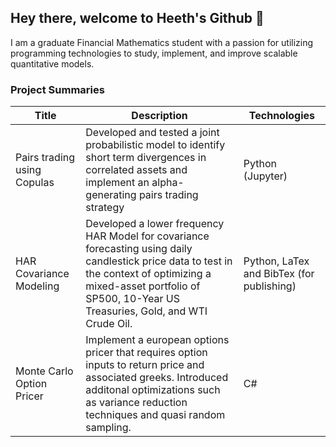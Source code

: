 ## Hey there, welcome to Heeth's Github 👋

<!--
**heethsur/heethsur** is a ✨ _special_ ✨ repository because its `README.md` (this file) appears on your GitHub profile.

Here are some ideas to get you started:

- 🔭 I’m currently working on ...
- 🌱 I’m currently learning ...
- 👯 I’m looking to collaborate on ...
- 🤔 I’m looking for help with ...
- 💬 Ask me about ...
- 📫 How to reach me: ...
- 😄 Pronouns: ...
- ⚡ Fun fact: ...
-->

I am a graduate Financial Mathematics student with a passion for utilizing programming technologies to study, implement, and improve scalable quantitative models. 

### Project Summaries
Title | Description | Technologies
---|---|---|
Pairs trading using Copulas | Developed and tested a joint probabilistic model to identify short term divergences in correlated assets and implement an alpha-generating pairs trading strategy | Python (Jupyter)
HAR Covariance Modeling | Developed a lower frequency HAR Model for covariance forecasting using daily candlestick price data to test in the context of optimizing a mixed-asset portfolio of SP500, 10-Year US Treasuries, Gold, and WTI Crude Oil.| Python, LaTex and BibTex (for publishing)
Monte Carlo Option Pricer | Implement a european options pricer that requires option inputs to return price and associated greeks. Introduced additonal optimizations such as variance reduction techniques and quasi random sampling. | C#


